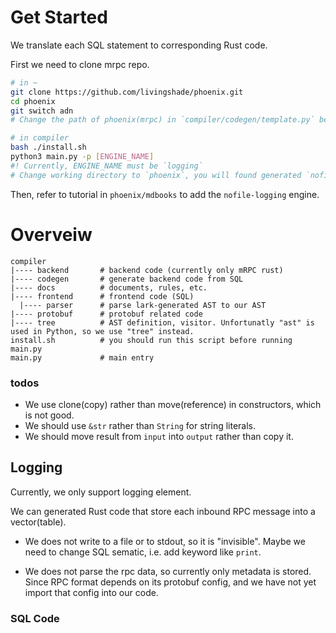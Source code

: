# Get Started

We translate each SQL statement to corresponding Rust code.

First we need to clone  mrpc repo.

```bash
# in ~
git clone https://github.com/livingshade/phoenix.git
cd phoenix
git switch adn
# Change the path of phoenix(mrpc) in `compiler/codegen/template.py` before running.
```

```bash
# in compiler
bash ./install.sh
python3 main.py -p [ENGINE_NAME]
#! Currently, ENGINE_NAME must be `logging`
# Change working directory to `phoenix`, you will found generated `nofile-logging` engine.
```

Then, refer to tutorial in `phoenix/mdbooks` to add the `nofile-logging` engine.

# Overveiw

```
compiler
|---- backend       # backend code (currently only mRPC rust)
|---- codegen       # generate backend code from SQL
|---- docs          # documents, rules, etc.
|---- frontend      # frontend code (SQL)
  |---- parser      # parse lark-generated AST to our AST
|---- protobuf      # protobuf related code
|---- tree          # AST definition, visitor. Unfortunatly "ast" is used in Python, so we use "tree" instead.
install.sh          # you should run this script before running main.py
main.py             # main entry
```


### todos

- We use clone(copy) rather than move(reference) in constructors, which is not good.
- We should use `&str` rather than `String` for string literals.
- We should move result from `input` into `output` rather than copy it.

## Logging

Currently, we only support logging element.

We can generated Rust code that store each inbound RPC message into a vector(table).

- We does not write to a file or to stdout, so it is "invisible". Maybe we need to change SQL sematic, i.e. add keyword like `print`.

- We does not parse the rpc data, so currently only metadata is stored. Since RPC format depends on its protobuf config, and we have not yet import that config into our code.

### SQL Code

